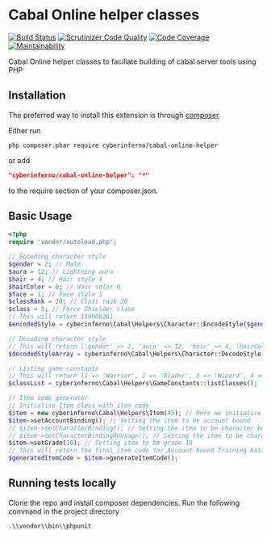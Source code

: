 Cabal Online helper classes
============================
[![Build Status](https://travis-ci.org/cyberinferno/cabal-online-helper.png)](https://travis-ci.org/cyberinferno/cabal-online-helper)
[![Scrutinizer Code Quality](https://scrutinizer-ci.com/g/cyberinferno/cabal-online-helper/badges/quality-score.png)](https://scrutinizer-ci.com/g/cyberinferno/cabal-online-helper/)
[![Code Coverage](https://scrutinizer-ci.com/g/cyberinferno/cabal-online-helper/badges/coverage.png)](https://scrutinizer-ci.com/g/cyberinferno/cabal-online-helper/)
[![Maintainability](https://api.codeclimate.com/v1/badges/8e70f19e4d9b5cb1af0f/maintainability)](https://codeclimate.com/github/cyberinferno/cabal-online-helper/maintainability)

Cabal Online helper classes to faciliate building of cabal server tools using PHP

Installation
------------

The preferred way to install this extension is through [composer](http://getcomposer.org/download/).

Either run

```
php composer.phar require cyberinferno/cabal-online-helper
```

or add

```json
"cyberinferno/cabal-online-helper": "*"
```

to the require section of your composer.json.

Basic Usage
-----------
```php
<?php
require 'vendor/autoload.php';

// Encoding character style
$gender = 2; // Male
$aura = 12; // Lightning aura
$hair = 4; // Hair style 4
$hairColor = 0; // Hair color 0
$face = 1; // Face style 1
$classRank = 20; // Class rank 20
$class = 5; // Force Shielder class
// This will return 159908261
$encodedStyle = cyberinferno\Cabal\Helpers\Character::EncodeStyle($gender,$aura,$hair,$hairColor,$face,$classRank,$class);

// Decoding character style
// This will return ['gender' => 2, 'aura' => 12, 'hair' => 4, 'hairColor' => 0, 'face' => 1, 'classRank' => 20, 'class' => 5]
$decodedStyleArray = cyberinferno\Cabal\Helpers\Character::DecodeStyle(159908261);

// Listing game constants
// This will return [1 => 'Warrior', 2 => 'Blader', 3 => 'Wizard', 4 => 'Force Archer', 5 => 'Force Shielder', 6 => 'Force Blader']
$classList = cyberinferno\Cabal\Helpers\GameConstants::listClasses();

// Item code generator
// Initialise Item class with item code
$item = new cyberinferno\Cabal\Helpers\Item(45); // Here we initialise with item code of Training Katana
$item->setAccountBinding(); // Setting the item to be account bound
// $item->setCharacterBinding(); // Setting the item to be character bound
// $item->setCharacterBindingOnUsage(); // Setting the item to be character bound on usage
$item->setGrade(10); // Setting item to be grade 10
// This will return the final item code for Account bound Training Katana +10
$generatedItemCode = $item->generateItemCode();
```

Running tests locally
----------------------
Clone the repo and install composer dependencies. Run the following command in the project directory

```
.\\vendor\\bin\\phpunit
```
